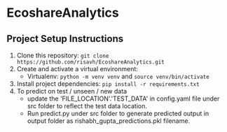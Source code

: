 # EcoshareAnalytics


## Project Setup Instructions

1. Clone this repository: `git clone https://github.com/risavh/EcoshareAnalytics.git`
2. Create and activate a virtual environment:
   - Virtualenv: `python -m venv venv` and `source venv/bin/activate`
3. Install project dependencies: `pip install -r requirements.txt`
4. To predict on test / unseen / new data
   - update the 'FILE_LOCATION'.'TEST_DATA' in config.yaml file under src folder to reflect the test data location.
   -  Run predict.py under src folder to generate predicted output in output folder as rishabh_gupta_predictions.pkl filename.
